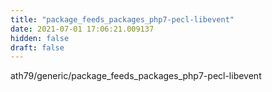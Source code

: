 ```yaml
---
title: "package_feeds_packages_php7-pecl-libevent"
date: 2021-07-01 17:06:21.009137
hidden: false
draft: false
---
```


ath79/generic/package_feeds_packages_php7-pecl-libevent

